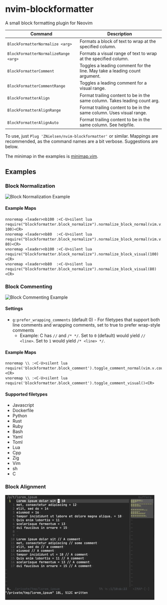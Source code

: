 # nvim-blockformatter
A small block formatting plugin for Neovim

| Command                              | Description                                                                 |
|--------------------------------------|-----------------------------------------------------------------------------|
| `BlockFormatterNormalize <arg>`      | Formats a block of text to wrap at the specified column.                    |
| `BlockFormatterNormalizeRange <arg>` | Formats a visual range of text to wrap at the specified column.             |
| `BlockFormatterComment`              | Toggles a leading comment for the line. May take a leading count argument.  |
| `BlockFormatterCommentRange`         | Toggles a leading comment for a visual range.                               |
| `BlockFormatterAlign`                | Format trailing content to be in the same column. Takes leading count arg.  |
| `BlockFormatterAlignRange`           | Format trailing content to be in the same column. Uses visual range.        |
| `BlockFormatterAlignAuto`            | Format trailing content to be in the same column. See helpfile.             |


To use, just `Plug 'ZNielsen/nvim-blockformatter'` or similar. Mappings are recommended, as the command names are a bit verbose. Suggestions are below.

The minimap in the examples is [minimap.vim](https://github.com/wfxr/minimap.vim).

## Examples
### Block Normalization
![Block Normalization Example](https://raw.githubusercontent.com/znielsen/nvim-blockformatter/main/.github/images/block_normalizer_example.gif)

#### Example Maps
```
nnoremap <leader>nb100 :<C-U>silent lua require("blockformatter.block_normalize").normalize_block_normal(vim.v.count1, 100)<CR>
nnoremap <leader>nb80  :<C-U>silent lua require("blockformatter.block_normalize").normalize_block_normal(vim.v.count1, 80)<CR>
vnoremap <leader>nb100 :<C-U>silent lua require("blockformatter.block_normalize").normalize_block_visual(100)<CR>
vnoremap <leader>nb80  :<C-U>silent lua require("blockformatter.block_normalize").normalize_block_visual(80)<CR>
```

### Block Commenting
![Block Commenting Example](https://raw.githubusercontent.com/znielsen/nvim-blockformatter/main/.github/images/block_commenter_example.gif)

#### Settings
- `g:prefer_wrapping_comments` (default 0) - For filetypes that support both line comments and wrapping comments, set to true to prefer wrap-style comments
    - Example: C has `//` and `/* */`. Set to `0` (default) would yield `// <line>`. Set to `1` would yield `/* <line> */`.

#### Example Maps
```
nnoremap \\ :<C-U>silent lua require('blockformatter.block_comment').toggle_comment_normal(vim.v.count1)<CR>
vnoremap \\ :<C-U>silent lua require('blockformatter.block_comment').toggle_comment_visual()<CR>
```
#### Supported filetypes
- Javascript
- Dockerfile
- Python
- Rust
- Ruby
- Bash
- Yaml
- Toml
- Lua
- Cpp
- Zig
- Vim
- sh
- C

### Block Alignment
![Block Alignment Example](https://raw.githubusercontent.com/znielsen/nvim-blockformatter/main/.github/images/block_aligner_example.gif)
